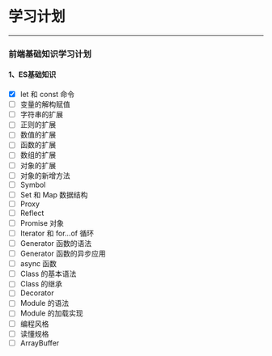 # 学习计划
---
### 前端基础知识学习计划
#### 1、ES基础知识
+ [x] let 和 const 命令
+ [ ] 变量的解构赋值
+ [ ] 字符串的扩展
+ [ ] 正则的扩展
+ [ ] 数值的扩展
+ [ ] 函数的扩展
+ [ ] 数组的扩展
+ [ ] 对象的扩展
+ [ ] 对象的新增方法
+ [ ] Symbol
+ [ ] Set 和 Map 数据结构
+ [ ] Proxy
+ [ ] Reflect
+ [ ] Promise 对象
+ [ ] Iterator 和 for...of 循环
+ [ ] Generator 函数的语法
+ [ ] Generator 函数的异步应用
+ [ ] async 函数
+ [ ] Class 的基本语法
+ [ ] Class 的继承
+ [ ] Decorator
+ [ ] Module 的语法
+ [ ] Module 的加载实现
+ [ ] 编程风格
+ [ ] 读懂规格
+ [ ] ArrayBuffer
